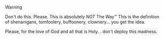 > [!WARNING]
> Don't do this. Please. This is absolutely _NOT_ The Way™
> This is the definition of shenanigans, tomfoolery, buffoonery, clownery...
> you get the idea.
>
> Please, for the love of God and all that is Holy... don't deploy this
> madness.

